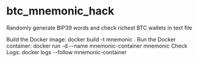# btc_mnemonic_hack
Randomly generate BIP39 words and check richest BTC wallets in text file

Build the Docker image: docker build -t mnemonic .
Run the Docker container: docker run -d --name mnemonic-container mnemonic
Check Logs: docker logs --follow mnemonic-container
